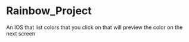# Rainbow_Project
An IOS that list colors that you click on that will preview the color on the next screen
